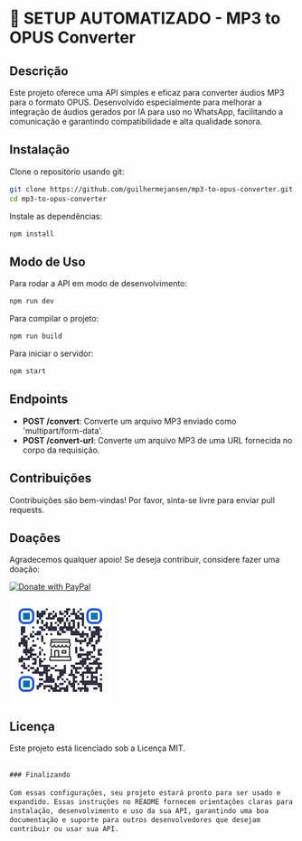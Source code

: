 # 🚀 SETUP AUTOMATIZADO - MP3 to OPUS Converter

## Descrição

Este projeto oferece uma API simples e eficaz para converter áudios MP3 para o formato OPUS. Desenvolvido especialmente para melhorar a integração de áudios gerados por IA para uso no WhatsApp, facilitando a comunicação e garantindo compatibilidade e alta qualidade sonora.

## Instalação

Clone o repositório usando git:

```bash
git clone https://github.com/guilhermejansen/mp3-to-opus-converter.git
cd mp3-to-opus-converter
```

Instale as dependências:

```bash
npm install
```

## Modo de Uso

Para rodar a API em modo de desenvolvimento:

```bash
npm run dev
```

Para compilar o projeto:

```bash
npm run build
```

Para iniciar o servidor:

```bash
npm start
```

## Endpoints

- **POST /convert**: Converte um arquivo MP3 enviado como 'multipart/form-data'.
- **POST /convert-url**: Converte um arquivo MP3 de uma URL fornecida no corpo da requisição.

## Contribuições

Contribuições são bem-vindas! Por favor, sinta-se livre para enviar pull requests.

## Doações

Agradecemos qualquer apoio! Se deseja contribuir, considere fazer uma doação:

[![Donate with PayPal](https://www.paypalobjects.com/pt_BR/BR/i/btn/btn_donateCC_LG.gif)](https://www.paypal.com/ncp/payment/K7YAM48FD4Y3Y)

[![Coffee QR Code](https://github.com/guilhermejansen/whaticket_deep_cleaning/raw/main/coffee-qrcode.png)](https://www.paypal.com/ncp/payment/K7YAM48FD4Y3Y)

## Licença

Este projeto está licenciado sob a Licença MIT.
```

### Finalizando

Com essas configurações, seu projeto estará pronto para ser usado e expandido. Essas instruções no README fornecem orientações claras para instalação, desenvolvimento e uso da sua API, garantindo uma boa documentação e suporte para outros desenvolvedores que desejam contribuir ou usar sua API.